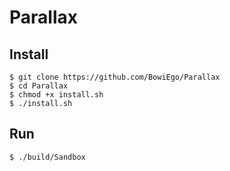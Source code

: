 # Parallax

## Install

```console
$ git clone https://github.com/BowiEgo/Parallax
$ cd Parallax
$ chmod +x install.sh
$ ./install.sh
```

## Run

```console
$ ./build/Sandbox
```
